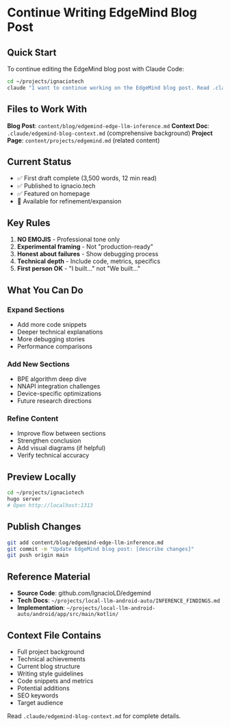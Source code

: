 # Continue Writing EdgeMind Blog Post

## Quick Start

To continue editing the EdgeMind blog post with Claude Code:

```bash
cd ~/projects/ignaciotech
claude "I want to continue working on the EdgeMind blog post. Read .claude/edgemind-blog-context.md for full context."
```

## Files to Work With

**Blog Post**: `content/blog/edgemind-edge-llm-inference.md`
**Context Doc**: `.claude/edgemind-blog-context.md` (comprehensive background)
**Project Page**: `content/projects/edgemind.md` (related content)

## Current Status

- ✅ First draft complete (3,500 words, 12 min read)
- ✅ Published to ignacio.tech
- ✅ Featured on homepage
- 🔄 Available for refinement/expansion

## Key Rules

1. **NO EMOJIS** - Professional tone only
2. **Experimental framing** - Not "production-ready"
3. **Honest about failures** - Show debugging process
4. **Technical depth** - Include code, metrics, specifics
5. **First person OK** - "I built..." not "We built..."

## What You Can Do

### Expand Sections
- Add more code snippets
- Deeper technical explanations
- More debugging stories
- Performance comparisons

### Add New Sections
- BPE algorithm deep dive
- NNAPI integration challenges
- Device-specific optimizations
- Future research directions

### Refine Content
- Improve flow between sections
- Strengthen conclusion
- Add visual diagrams (if helpful)
- Verify technical accuracy

## Preview Locally

```bash
cd ~/projects/ignaciotech
hugo server
# Open http://localhost:1313
```

## Publish Changes

```bash
git add content/blog/edgemind-edge-llm-inference.md
git commit -m "Update EdgeMind blog post: [describe changes]"
git push origin main
```

## Reference Material

- **Source Code**: github.com/IgnacioLD/edgemind
- **Tech Docs**: `~/projects/local-llm-android-auto/INFERENCE_FINDINGS.md`
- **Implementation**: `~/projects/local-llm-android-auto/android/app/src/main/kotlin/`

## Context File Contains

- Full project background
- Technical achievements
- Current blog structure
- Writing style guidelines
- Code snippets and metrics
- Potential additions
- SEO keywords
- Target audience

Read `.claude/edgemind-blog-context.md` for complete details.
